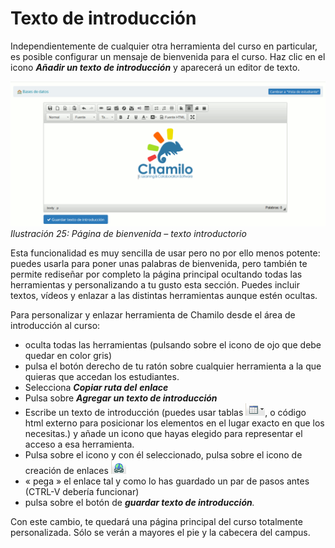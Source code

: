 # Texto de introducción

Independientemente de cualquier otra herramienta del curso en particular, es posible configurar un mensaje de bienvenida para el curso. Haz clic en el icono _**Añadir un texto de introducción**_ y aparecerá un editor de texto.

![](../../.gitbook/assets/images28%20%2810%29.png)_Ilustración 25: Página de bienvenida – texto introductorio_

Esta funcionalidad es muy sencilla de usar pero no por ello menos potente: puedes usarla para poner unas palabras de bienvenida, pero también te permite rediseñar por completo la página principal ocultando todas las herramientas y personalizando a tu gusto esta sección. Puedes incluir textos, vídeos y enlazar a las distintas herramientas aunque estén ocultas.

Para personalizar y enlazar herramienta de Chamilo desde el área de introducción al curso:

* oculta todas las herramientas \(pulsando sobre el icono de ojo que debe quedar en color gris\)
* pulsa el botón derecho de tu ratón sobre cualquier herramienta a la que quieras que accedan los estudiantes.
* Selecciona _**Copiar ruta del**_ _**enlace**_
* Pulsa sobre _**Agregar un texto de introducción**_
* Escribe un texto de introducción \(puedes usar tablas ![](../../.gitbook/assets/graphics81%20%284%29.png), o código html externo para posicionar los elementos en el lugar exacto en que los necesitas.\) y añade un icono que hayas elegido para representar el acceso a esa herramienta.
* Pulsa sobre el icono y con él seleccionado, pulsa sobre el icono de creación de enlaces ![](../../.gitbook/assets/graphics82%20%284%29.png)
* « pega » el enlace tal y como lo has guardado un par de pasos antes \(CTRL-V debería funcionar\)
* pulsa sobre el botón de _**guardar texto de introducción**._

Con este cambio, te quedará una página principal del curso totalmente personalizada. Sólo se verán a mayores el pie y la cabecera del campus.


